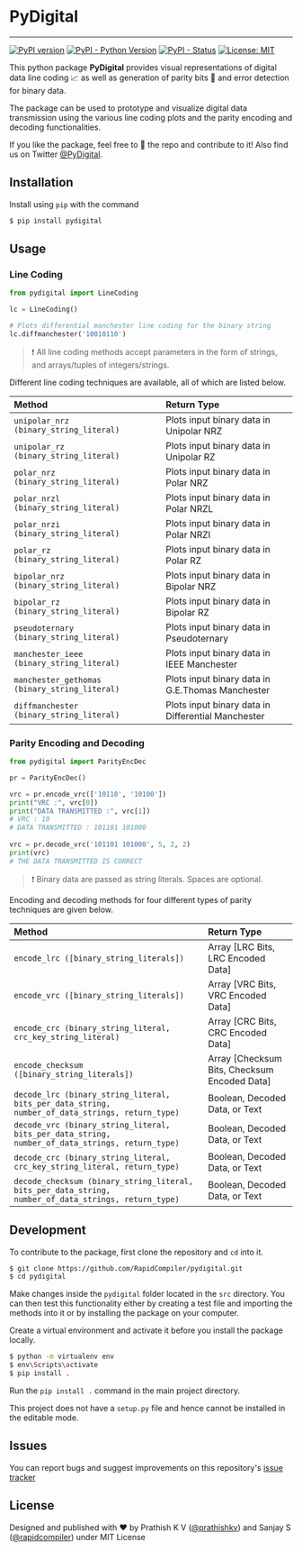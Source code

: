 # PyDigital
-----

[![PyPI version](https://badge.fury.io/py/)](https://badge.fury.io/py/)
[![PyPI - Python Version](https://img.shields.io/pypi/pyversions/Django.svg)](https://pypi.org/project//)
[![PyPI - Status](https://img.shields.io/pypi/status/Django.svg)](https://pypi.org/project//)
[![License: MIT](https://img.shields.io/badge/License-MIT-blue.svg)](https://.mit-license.org/)

This python package __PyDigital__ provides visual representations of digital data line coding 📈 as well as generation of parity bits 🔢 and error detection for binary data.

The package can be used to prototype and visualize digital data transmission using the various line coding plots and the parity encoding and decoding functionalities.

If you like the package, feel free to 🌟 the repo and contribute to it! Also find us on Twitter [@PyDigital](https://twitter.com/).

## Installation

Install using `pip` with the command

```sh
$ pip install pydigital
```

## Usage
### Line Coding

```python
from pydigital import LineCoding

lc = LineCoding()

# Plots differential manchester line coding for the binary string
lc.diffmanchester('10010110')
```
> ❗ All line coding methods accept parameters in the form of strings, and arrays/tuples of integers/strings.

Different line coding techniques are available, all of which are listed below. 

| Method | Return Type |
| :---   | :---        |
|`unipolar_nrz (binary_string_literal)` | Plots input binary data in Unipolar NRZ |
|`unipolar_rz (binary_string_literal)` | Plots input binary data in Unipolar RZ |
|`polar_nrz (binary_string_literal)` | Plots input binary data in Polar NRZ |
|`polar_nrzl (binary_string_literal)` | Plots input binary data in Polar NRZL |
|`polar_nrzi (binary_string_literal)` | Plots input binary data in Polar NRZI |
|`polar_rz (binary_string_literal)` | Plots input binary data in Polar RZ |
|`bipolar_nrz (binary_string_literal)` | Plots input binary data in Bipolar NRZ |
|`bipolar_rz (binary_string_literal)` | Plots input binary data in Bipolar RZ |
|`pseudoternary (binary_string_literal)` | Plots input binary data in Pseudoternary |
|`manchester_ieee (binary_string_literal)` | Plots input binary data in IEEE Manchester |
|`manchester_gethomas (binary_string_literal)` | Plots input binary data in G.E.Thomas Manchester |
|`diffmanchester (binary_string_literal)` | Plots input binary data in Differential Manchester |


### Parity Encoding and Decoding

```python
from pydigital import ParityEncDec

pr = ParityEncDec()

vrc = pr.encode_vrc(['10110', '10100'])
print("VRC :", vrc[0])
print("DATA TRANSMITTED :", vrc[1])
# VRC : 10
# DATA TRANSMITTED : 101101 101000
        
vrc = pr.decode_vrc('101101 101000', 5, 2, 2)
print(vrc)
# THE DATA TRANSMITTED IS CORRECT
```
> ❗ Binary data are passed as string literals. Spaces are optional.

Encoding and decoding methods for four different types of parity techniques are given below.

|Method | Return Type|
| :---  | :---|
|`encode_lrc ([binary_string_literals])`| Array [LRC Bits, LRC Encoded Data]|
|`encode_vrc ([binary_string_literals])`| Array [VRC Bits, VRC Encoded Data]|
|`encode_crc (binary_string_literal, crc_key_string_literal)`| Array [CRC Bits, CRC Encoded Data]|
|`encode_checksum ([binary_string_literals])`| Array [Checksum Bits, Checksum Encoded Data]|
|`decode_lrc (binary_string_literal, bits_per_data_string, number_of_data_strings, return_type)`| Boolean, Decoded Data, or Text |
|`decode_vrc (binary_string_literal, bits_per_data_string, number_of_data_strings, return_type)`| Boolean, Decoded Data, or Text |
|`decode_crc (binary_string_literal, crc_key_string_literal, return_type)`| Boolean, Decoded Data, or Text |
|`decode_checksum (binary_string_literal, bits_per_data_string, number_of_data_strings, return_type)`| Boolean, Decoded Data, or Text |

## Development

To contribute to the package, first clone the repository and `cd` into it.
```sh
$ git clone https://github.com/RapidCompiler/pydigital.git
$ cd pydigital
```

Make changes inside the `pydigital` folder located in the `src` directory. You can then test this functionality either by creating a test file and importing the methods into it or by installing the package on your computer.

Create a virtual environment and activate it before you install the package locally.

```sh
$ python -m virtualenv env
$ env\Scripts\activate
$ pip install .
```
Run the `pip install .` command in the main project directory.

This project does not have a `setup.py` file and hence cannot be installed in the editable mode.
## Issues

You can report bugs and suggest improvements on this repository's [issue tracker](https://github.com/rapidcompiler/pydigital/issues)

## License
Designed and published with ♥ by Prathish K V ([@prathishkv](https://github.com/prathishkv)) and Sanjay S ([@rapidcompiler](https://github.com/rapidcompiler)) under MIT License[]()